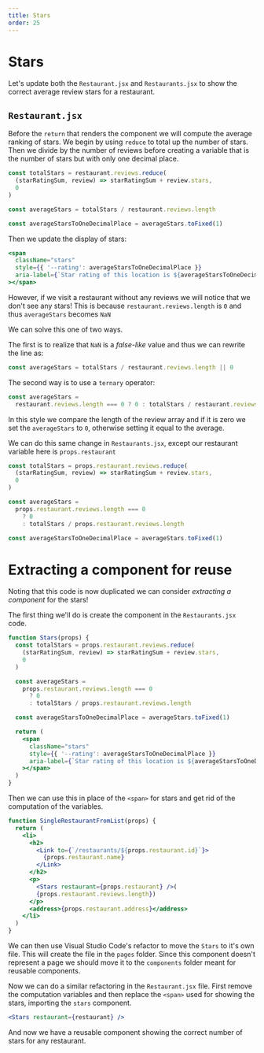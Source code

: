 ```yaml
---
title: Stars
order: 25
---
```


# Stars

Let's update both the `Restaurant.jsx` and `Restaurants.jsx` to show the correct
average review stars for a restaurant.

## `Restaurant.jsx`

Before the `return` that renders the component we will compute the average
ranking of stars. We begin by using `reduce` to total up the number of stars.
Then we divide by the number of reviews before creating a variable that is the
number of stars but with only one decimal place.

```javascript
const totalStars = restaurant.reviews.reduce(
  (starRatingSum, review) => starRatingSum + review.stars,
  0
)

const averageStars = totalStars / restaurant.reviews.length

const averageStarsToOneDecimalPlace = averageStars.toFixed(1)
```

Then we update the display of stars:

```jsx
<span
  className="stars"
  style={{ '--rating': averageStarsToOneDecimalPlace }}
  aria-label={`Star rating of this location is ${averageStarsToOneDecimalPlace} out of 5.`}
></span>
```

However, if we visit a restaurant without any reviews we will notice that we
don't see any stars! This is because `restaurant.reviews.length` is `0` and thus
`averageStars` becomes `NaN`

We can solve this one of two ways.

The first is to realize that `NaN` is a _false-like_ value and thus we can
rewrite the line as:

```javascript
const averageStars = totalStars / restaurant.reviews.length || 0
```

The second way is to use a `ternary` operator:

```javascript
const averageStars =
  restaurant.reviews.length === 0 ? 0 : totalStars / restaurant.reviews.length
```

In this style we compare the length of the review array and if it is zero we set
the `averageStars` to `0`, otherwise setting it equal to the average.

We can do this same change in `Restaurants.jsx`, except our restaurant variable
here is `props.restaurant`

```javascript
const totalStars = props.restaurant.reviews.reduce(
  (starRatingSum, review) => starRatingSum + review.stars,
  0
)

const averageStars =
  props.restaurant.reviews.length === 0
    ? 0
    : totalStars / props.restaurant.reviews.length

const averageStarsToOneDecimalPlace = averageStars.toFixed(1)
```

# Extracting a component for reuse

Noting that this code is now duplicated we can consider _extracting a component_
for the stars!

The first thing we'll do is create the component in the `Restaurants.jsx` code.

```jsx
function Stars(props) {
  const totalStars = props.restaurant.reviews.reduce(
    (starRatingSum, review) => starRatingSum + review.stars,
    0
  )

  const averageStars =
    props.restaurant.reviews.length === 0
      ? 0
      : totalStars / props.restaurant.reviews.length

  const averageStarsToOneDecimalPlace = averageStars.toFixed(1)

  return (
    <span
      className="stars"
      style={{ '--rating': averageStarsToOneDecimalPlace }}
      aria-label={`Star rating of this location is ${averageStarsToOneDecimalPlace} out of 5.`}
    ></span>
  )
}
```

Then we can use this in place of the `<span>` for stars and get rid of the
computation of the variables.

```jsx
function SingleRestaurantFromList(props) {
  return (
    <li>
      <h2>
        <Link to={`/restaurants/${props.restaurant.id}`}>
          {props.restaurant.name}
        </Link>
      </h2>
      <p>
        <Stars restaurant={props.restaurant} />(
        {props.restaurant.reviews.length})
      </p>
      <address>{props.restaurant.address}</address>
    </li>
  )
}
```

We can then use Visual Studio Code's refactor to move the `Stars` to it's own
file. This will create the file in the `pages` folder. Since this component
doesn't represent a page we should move it to the `components` folder meant for
reusable components.

Now we can do a similar refactoring in the `Restaurant.jsx` file. First remove
the computation variables and then replace the `<span>` used for showing the
stars, importing the `stars` component.

```jsx
<Stars restaurant={restaurant} />
```

And now we have a reusable component showing the correct number of stars for any
restaurant.

<GithubCommitViewer repo="suncoast-devs/TacoTuesday" commit="10910543eb814283f66a4d6219ab74acad953b5a" />

